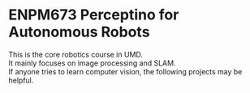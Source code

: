 # ENPM673 Perceptino for Autonomous Robots
This is the core robotics course in UMD.  
It mainly focuses on image processing and SLAM.  
If anyone tries to learn computer vision, the following projects may be helpful.  
